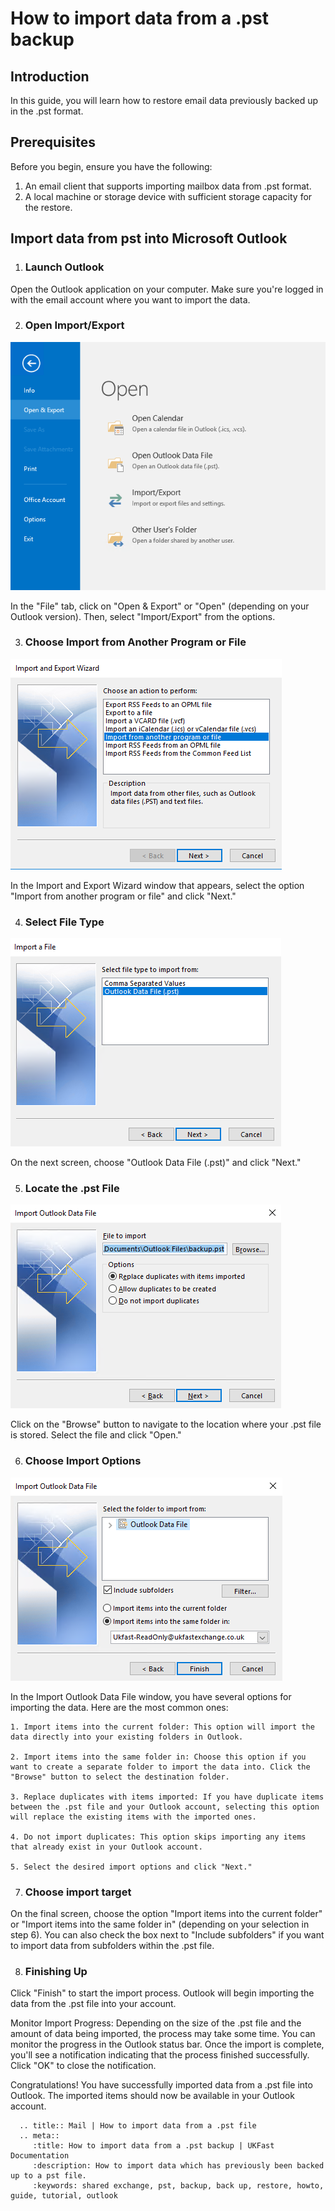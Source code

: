 # How to import data from a .pst backup

## Introduction

In this guide, you will learn how to restore email data previously backed up in the .pst format.

## Prerequisites

Before you begin, ensure you have the following:

1. An email client that supports importing mailbox data from .pst format.
2. A local machine or storage device with sufficient storage capacity for the restore.


## Import data from pst into Microsoft Outlook

1. ### Launch Outlook

Open the Outlook application on your computer. Make sure you're logged in with the email account where you want to import the data.


2. ### Open Import/Export

![Open Import/Export](files/importfromspt/import-from-pst-001.png)

In the "File" tab, click on "Open & Export" or "Open" (depending on your Outlook version). Then, select "Import/Export" from the options.


3. ### Choose Import from Another Program or File

![Choose Import from Another Program or File](files/importfromspt/import-from-pst-002.png)

In the Import and Export Wizard window that appears, select the option "Import from another program or file" and click "Next."


4. ### Select File Type

![Select file type](files/importfromspt/import-from-pst-003.png)

On the next screen, choose "Outlook Data File (.pst)" and click "Next."


5. ### Locate the .pst File

![Locate the .pst File](files/importfromspt/import-from-pst-004.png)

Click on the "Browse" button to navigate to the location where your .pst file is stored. Select the file and click "Open."


6. ### Choose Import Options

![Choose Import Options](files/importfromspt/import-from-pst-005.png)

In the Import Outlook Data File window, you have several options for importing the data. Here are the most common ones:

    1. Import items into the current folder: This option will import the data directly into your existing folders in Outlook.

    2. Import items into the same folder in: Choose this option if you want to create a separate folder to import the data into. Click the "Browse" button to select the destination folder.

    3. Replace duplicates with items imported: If you have duplicate items between the .pst file and your Outlook account, selecting this option will replace the existing items with the imported ones.

    4. Do not import duplicates: This option skips importing any items that already exist in your Outlook account.
    
    5. Select the desired import options and click "Next."


7. ### Choose import target

On the final screen, choose the option "Import items into the current folder" or "Import items into the same folder in" (depending on your selection in step 6). You can also check the box next to "Include subfolders" if you want to import data from subfolders within the .pst file.


8. ### Finishing Up

Click "Finish" to start the import process. Outlook will begin importing the data from the .pst file into your account.

Monitor Import Progress: Depending on the size of the .pst file and the amount of data being imported, the process may take some time. You can monitor the progress in the Outlook status bar. Once the import is complete, you'll see a notification indicating that the process finished successfully. Click "OK" to close the notification.

Congratulations! You have successfully imported data from a .pst file into Outlook. The imported items should now be available in your Outlook account.

```eval_rst
  .. title:: Mail | How to import data from a .pst file
  .. meta::
     :title: How to import data from a .pst backup | UKFast Documentation
     :description: How to import data which has previously been backed up to a pst file.
     :keywords: shared exchange, pst, backup, back up, restore, howto, guide, tutorial, outlook
```
